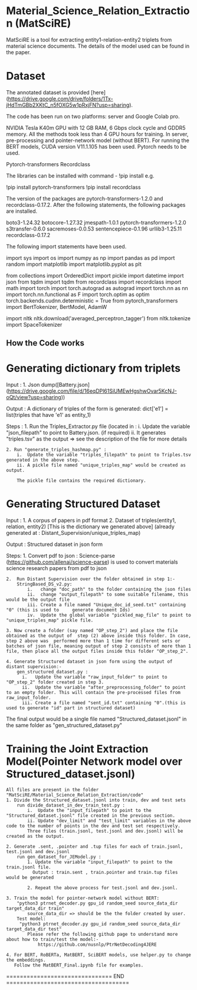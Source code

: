 # Material_Science_Relation_Extraction (MatSciRE)

MatSciRE is a tool for extracting entity1-relation-entity2 triplets from material science documents. The details of the model used can be found in the paper.

# Dataset

The annotated dataset is provided [here] (https://drive.google.com/drive/folders/1Tx-jHdTmGBb2XKtC_n5fOXG5w1pRxjFN?usp=sharing).

The code has been run on two platforms: server and Google Colab pro.

NVIDIA Tesla K40m GPU with 12
GB RAM, 6 Gbps clock cycle and GDDR5 memory. All the methods took less than 4 GPU hours for training. In server, pre-processing and pointer-network model (without BERT). For running the BERT models, CUDA version V11.1.105 has been used. Pytorch needs to be used.

Pytorch-transformers
Recordclass

The libraries can be installed with command - !pip install e.g. 

!pip install pytorch-transformers
!pip install recordclass

The version of the packages are pytorch-transformers-1.2.0 and recordclass-0.17.2. After the following statements, the following packages are installed.

boto3-1.24.32 
botocore-1.27.32 
jmespath-1.0.1 
pytorch-transformers-1.2.0 
s3transfer-0.6.0 
sacremoses-0.0.53 
sentencepiece-0.1.96 
urllib3-1.25.11
recordclass-0.17.2

The following import statements have been used.

import sys
import os
import numpy as np
import pandas as pd
import random
import matplotlib
import matplotlib.pyplot as plt

from collections import OrderedDict
import pickle
import datetime
import json
from tqdm import tqdm
from recordclass import recordclass
import math
import torch
import torch.autograd as autograd
import torch.nn as nn
import torch.nn.functional as F
import torch.optim as optim
torch.backends.cudnn.deterministic = True
from pytorch_transformers import BertTokenizer, BertModel, AdamW

import nltk
nltk.download('averaged_perceptron_tagger')
from nltk.tokenize import SpaceTokenizer


How the Code works
---------------------------------------
Generating dictionary from triplets
========================================
Input : 
    1. Json dump([Battery.json] (https://drive.google.com/file/d/16eqDPl61SiUMEwHgshwOvar5KcNJ-oQt/view?usp=sharing)) 

Output : 
    A dictionary of triples of the form is generated:
        dict['e1'] = list(triples that have 'e1' as entity_1)

Steps : 
    1. Run the Triples_Extractor.py file (located in  : 
        i.   Update the variable "json_filepath" to point to Battery.json. (if required)
        ii.  It generates "triples.tsv" as the output
            => see the description of the file for more details
            
    2. Run "generate_triples_hashmap.py" : 
        i.  Update the variable "triples_filepath" to point to Triples.tsv generated in the above step.
        ii. A pickle file named "unique_triples_map" would be created as output.
         
        The pickle file contains the required dictionary.

Generating Structured Dataset
=========================================
Input : 
    1. A corpus of papers in pdf format
    2. Dataset of triples(entity1, relation, entity2) [This is the dictionary we generated above]
        (already generated at : Distant_Supervision/unique_triples_map)
    
Output : 
    Structured dataset in json form 

Steps:
    1.  Convert pdf to json : Science-parse (https://github.com/allenai/science-parse) is used to convert materials science research papers from pdf to json
    
    2.  Run Distant Supervision over the folder obtained in step 1:-
        StringBased_DS_v2.py: 
            i.   change "doc_path" to the folder containing the json files
            ii.  change "output_filepath" to some suitable filename, this would be the output file
            iii. Create a file named "Unique_doc_id_seed.txt" containing "0" (this is used to     generate document Ids)
            iv.  Update the global variable "pickled_map_file" to point to "unique_triples_map" pickle file.
    
    3. Now create a folder (say named "OP_step_2") and place the file obtained as the output of  step (2) above inside this folder. In case, step 2 above was  performed more than 1 time for different sets or batches of json file, meaning output of step 2 consists of more than 1 file, then place all the output files inside this folder "OP_step_2".
            
    4. Generate Structured dataset in json form using the output of distant supervision:-
        gen_structured_dataset.py : 
          i.   Update the variable "raw_input_folder" to point to "OP_step_2" folder created in step 3.
          ii.  Update the variable "after_preprocessing_folder" to point to an empty folder. This will contain the pre-processed files from raw_input_folder.
          iii. Create a file named "sent_id.txt" containing "0".(this is used to generate "id" part in structured dataset)
            
 The final output would be a single file named "Structured_dataset.jsonl" in the same folder as "gen_structured_dataset.py"
        

Training the Joint Extraction Model(Pointer Network model over Structured_dataset.jsonl)
=====================================================================
    All files are present in the folder "MatSciRE/Material_Science_Relation_Extraction/code"
    1. Divide the Structured_dataset.jsonl into train, dev and test sets
        run divide_dataset_in_dev_train_test.py :
            i.  Update the "input_filepath" to point to the "Structured_dataset.jsonl" file created in the previous section.
            ii. Update "dev_limit" and "test_limit" variables in the above code to the number of points in the dev and test set respectively.
            Three files (train.jsonl, test.jsonl and dev.jsonl) will be created as the output.
    
    2. Generate .sent, .pointer and .tup files for each of train.jsonl, test.jsonl and dev.jsonl
        run gen_dataset_for_JEModel.py : 
            1. Update the variable "input_filepath" to point to the train.jsonl file.
              Output : train.sent , train.pointer and train.tup files would be generated
            
            2. Repeat the above process for test.jsonl and dev.jsonl.
    
    3. Train the model for pointer-network model without BERT:
        "python3 ptrnet_decoder.py gpu_id random_seed source_data_dir target_data_dir train"
            source_data_dir => should be the the folder created by user.
        Test model:
         "python3 ptrnet_decoder.py gpu_id random_seed source_data_dir target_data_dir test"
            Please refer the following github page to understand more about how to train/test the model:-
                https://github.com/nusnlp/PtrNetDecoding4JERE
                
    4. For BERT, RoBERTa, MatBERT, SciBERT models, use helper.py to change the embeddings.
       Follow the MatBERT_Final.ipynb file for examples.
    
=============================== END ====================================

